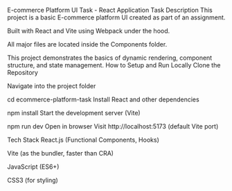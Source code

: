 E-commerce Platform UI Task - React Application
Task Description
This project is a basic E-commerce platform UI created as part of an assignment.

Built with React and Vite using Webpack under the hood.

All major files are located inside the Components folder.

This project demonstrates the basics of dynamic rendering, component structure, and state management.
 How to Setup and Run Locally
Clone the Repository

Navigate into the project folder

cd ecommerce-platform-task
Install React and other dependencies

npm install
Start the development server (Vite)

npm run dev
Open in browser Visit http://localhost:5173 (default Vite port)

Tech Stack
React.js (Functional Components, Hooks)

Vite (as the bundler, faster than CRA)

JavaScript (ES6+)

CSS3 (for styling)
